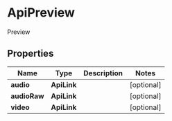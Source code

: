 

# ApiPreview

Preview

## Properties

| Name | Type | Description | Notes |
|------------ | ------------- | ------------- | -------------|
|**audio** | **ApiLink** |  |  [optional] |
|**audioRaw** | **ApiLink** |  |  [optional] |
|**video** | **ApiLink** |  |  [optional] |



